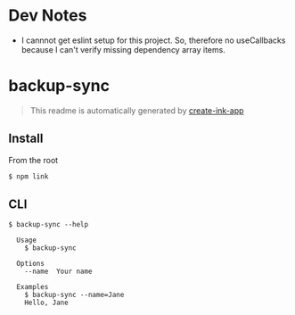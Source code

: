# Dev Notes

- I cannnot get eslint setup for this project. So, therefore no useCallbacks because I can't verify missing dependency array items.

# backup-sync

> This readme is automatically generated by [create-ink-app](https://github.com/vadimdemedes/create-ink-app)

## Install

From the root
```bash
$ npm link
```

## CLI

```
$ backup-sync --help

  Usage
    $ backup-sync

  Options
    --name  Your name

  Examples
    $ backup-sync --name=Jane
    Hello, Jane
```
